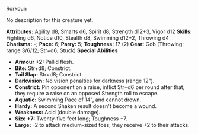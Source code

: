Rorkoun

No description for this creature yet.

**Attributes:** Agility d8, Smarts d6, Spirit d8, Strength d12+3, Vigor
d12
**Skills:** Fighting d6, Notice d10, Stealth d8, Swimming d12+2,
Throwing d4
**Charisma:** -; **Pace:** 6; **Parry:** 5; **Toughness:** 17 (2)
**Gear:** Gob (Throwing; range 3/6/12; Str+d6; Stuck)
**Special Abilities**
- **Armour +2:** Pallid flesh.
- **Bite:** Str+d8; Constrict.
- **Tail Slap:** Str+d8; Constrict.
- **Darkvision:** No vision penalties for darkness (range 12").
- **Constrict:** Pin opponent on a raise, inflict Str+d6 per round after
that, they require a raise on an opposed Strength roll to escape.
- **Aquatic:** Swimming Pace of 14", and cannot drown.
- **Hardy:** A second Shaken result doesn't become a wound.
- **Weakness:** Acid (double damage).
- **Size +7:** Twenty-five feet long; Toughness +7.
- **Large:** -2 to attack medium-sized foes, they receive +2 to their
attacks.

